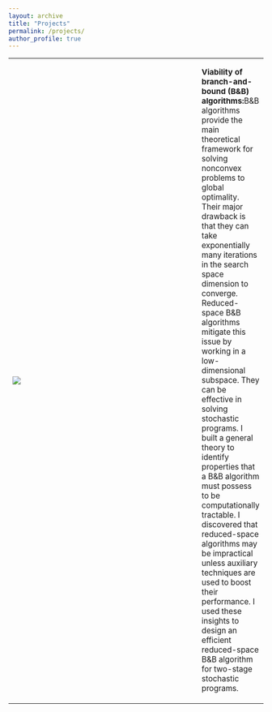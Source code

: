 ```yaml
---
layout: archive
title: "Projects"
permalink: /projects/
author_profile: true
---
```

<html>
<body>

<div>
    <table style = "border: none;">
      <tr>
        <td style = "border: none;width: 453.5px;padding-right: 20px;">
          <img src="https://rohitkannan.github.io/images/fig1.png" style = "clear:both;width:auto;height:auto"/>
        </td>
        <td style = "border: none;">
          <p style = "font-size: .95em"><b>Viability of branch-and-bound (B&B) algorithms:</b>B&B algorithms provide the main theoretical framework for solving nonconvex problems to global optimality. Their major drawback is that they can take exponentially many iterations in the search space dimension to converge. Reduced-space B&B algorithms mitigate this issue by working in a low-dimensional subspace. They can be effective in solving stochastic programs. I built a general theory to identify properties that a B&B algorithm must possess to be computationally tractable. I discovered that reduced-space algorithms may be impractical unless auxiliary techniques are used to boost their performance. I used these insights to design an efficient reduced-space B&B algorithm for two-stage stochastic programs. </p>
        </td>
      </tr>
    </table>
</div>

  

</body>
</html>
